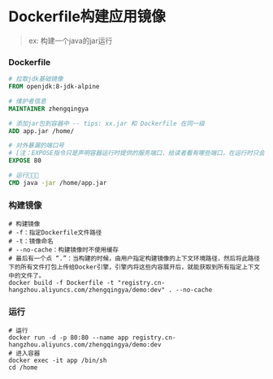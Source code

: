 # Dockerfile构建应用镜像

> ex: 构建一个java的jar运行

### Dockerfile

```dockerfile
# 拉取jdk基础镜像
FROM openjdk:8-jdk-alpine

# 维护者信息
MAINTAINER zhengqingya

# 添加jar包到容器中 -- tips: xx.jar 和 Dockerfile 在同一级
ADD app.jar /home/

# 对外暴漏的端口号
# [注：EXPOSE指令只是声明容器运行时提供的服务端口，给读者看有哪些端口，在运行时只会开启程序自身的端口！！]
EXPOSE 80

# 运行🏃🏃🏃
CMD java -jar /home/app.jar
```

### 构建镜像

```shell
# 构建镜像
# -f：指定Dockerfile文件路径
# -t：镜像命名
# --no-cache：构建镜像时不使用缓存
# 最后有一个点 “.”：当构建的时候，由用户指定构建镜像的上下文环境路径，然后将此路径下的所有文件打包上传给Docker引擎，引擎内将这些内容展开后，就能获取到所有指定上下文中的文件了。
docker build -f Dockerfile -t "registry.cn-hangzhou.aliyuncs.com/zhengqingya/demo:dev" . --no-cache
```

### 运行

```shell
# 运行
docker run -d -p 80:80 --name app registry.cn-hangzhou.aliyuncs.com/zhengqingya/demo:dev
# 进入容器
docker exec -it app /bin/sh
cd /home
```
